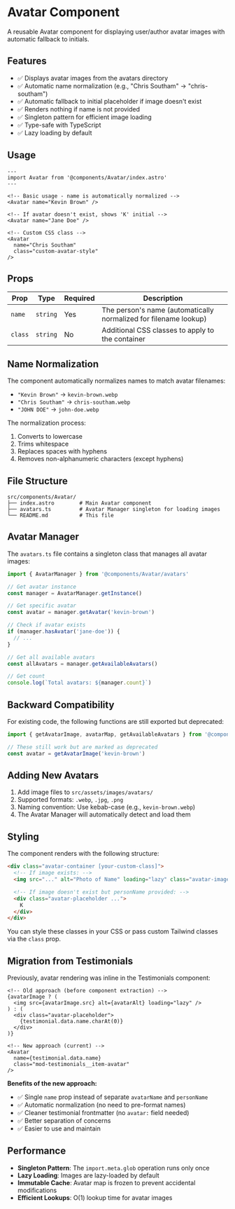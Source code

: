 # Avatar Component

A reusable Avatar component for displaying user/author avatar images with automatic fallback to initials.

## Features

- ✅ Displays avatar images from the avatars directory
- ✅ Automatic name normalization (e.g., "Chris Southam" → "chris-southam")
- ✅ Automatic fallback to initial placeholder if image doesn't exist
- ✅ Renders nothing if name is not provided
- ✅ Singleton pattern for efficient image loading
- ✅ Type-safe with TypeScript
- ✅ Lazy loading by default

## Usage

```astro
---
import Avatar from '@components/Avatar/index.astro'
---

<!-- Basic usage - name is automatically normalized -->
<Avatar name="Kevin Brown" />

<!-- If avatar doesn't exist, shows 'K' initial -->
<Avatar name="Jane Doe" />

<!-- Custom CSS class -->
<Avatar
  name="Chris Southam"
  class="custom-avatar-style"
/>
```

## Props

| Prop | Type | Required | Description |
|------|------|----------|-------------|
| `name` | `string` | Yes | The person's name (automatically normalized for filename lookup) |
| `class` | `string` | No | Additional CSS classes to apply to the container |

## Name Normalization

The component automatically normalizes names to match avatar filenames:

- `"Kevin Brown"` → `kevin-brown.webp`
- `"Chris Southam"` → `chris-southam.webp`
- `"JOHN DOE"` → `john-doe.webp`

The normalization process:

1. Converts to lowercase
2. Trims whitespace
3. Replaces spaces with hyphens
4. Removes non-alphanumeric characters (except hyphens)

## File Structure

```text
src/components/Avatar/
├── index.astro        # Main Avatar component
├── avatars.ts         # Avatar Manager singleton for loading images
└── README.md          # This file
```

## Avatar Manager

The `avatars.ts` file contains a singleton class that manages all avatar images:

```typescript
import { AvatarManager } from '@components/Avatar/avatars'

// Get avatar instance
const manager = AvatarManager.getInstance()

// Get specific avatar
const avatar = manager.getAvatar('kevin-brown')

// Check if avatar exists
if (manager.hasAvatar('jane-doe')) {
  // ...
}

// Get all available avatars
const allAvatars = manager.getAvailableAvatars()

// Get count
console.log(`Total avatars: ${manager.count}`)
```

## Backward Compatibility

For existing code, the following functions are still exported but deprecated:

```typescript
import { getAvatarImage, avatarMap, getAvailableAvatars } from '@components/Avatar/avatars'

// These still work but are marked as deprecated
const avatar = getAvatarImage('kevin-brown')
```

## Adding New Avatars

1. Add image files to `src/assets/images/avatars/`
2. Supported formats: `.webp`, `.jpg`, `.png`
3. Naming convention: Use kebab-case (e.g., `kevin-brown.webp`)
4. The Avatar Manager will automatically detect and load them

## Styling

The component renders with the following structure:

```html
<div class="avatar-container [your-custom-class]">
  <!-- If image exists: -->
  <img src="..." alt="Photo of Name" loading="lazy" class="avatar-image" />

  <!-- If image doesn't exist but personName provided: -->
  <div class="avatar-placeholder ...">
    K
  </div>
</div>
```

You can style these classes in your CSS or pass custom Tailwind classes via the `class` prop.

## Migration from Testimonials

Previously, avatar rendering was inline in the Testimonials component:

```astro
<!-- Old approach (before component extraction) -->
{avatarImage ? (
  <img src={avatarImage.src} alt={avatarAlt} loading="lazy" />
) : (
  <div class="avatar-placeholder">
    {testimonial.data.name.charAt(0)}
  </div>
)}

<!-- New approach (current) -->
<Avatar
  name={testimonial.data.name}
  class="mod-testimonials__item-avatar"
/>
```

**Benefits of the new approach:**

- ✅ Single `name` prop instead of separate `avatarName` and `personName`
- ✅ Automatic normalization (no need to pre-format names)
- ✅ Cleaner testimonial frontmatter (no `avatar:` field needed)
- ✅ Better separation of concerns
- ✅ Easier to use and maintain

## Performance

- **Singleton Pattern**: The `import.meta.glob` operation runs only once
- **Lazy Loading**: Images are lazy-loaded by default
- **Immutable Cache**: Avatar map is frozen to prevent accidental modifications
- **Efficient Lookups**: O(1) lookup time for avatar images
